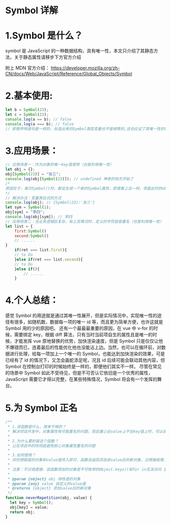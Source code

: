 # Symbol 详解

# 1.Symbol 是什么？

symbol 是 JavaScript 的一种数据结构，具有唯一性，本文只介绍了其静态方法，关于静态属性请移步下方官方介绍

附上 MDN 官方介绍：
https://developer.mozilla.org/zh-CN/docs/Web/JavaScript/Reference/Global_Objects/Symbol

# 2.基本使用:

```js
let b = Symbol(23);
let c = Symbol(23);
console.log(a == b); // false
console.log(a === b); // false
// 即使声明语句是一样的，创造出来的Symbol类型变量也不是相等的,这也应证了其唯一性的特点
```

# 3.应用场景：

```js
// 应用场景一：作为对象的唯一key值使用（也是利用唯一性）
let obj = {};
obj[Symbol(23)] = "张三";
console.log(obj[Symbol(23)]); // undefined 神奇的地方开始了
/*
原因在于，每次Symbol()时，都会生成一个新的Symbol属性，即使看上去一样，但是此时的obj对象里面是没有当前属性的，所以是undefined
*/
// 解决办法：变量表达式的方式
console.log(obj); // {Symbol(23):'张三'}
let sym = Symbol(1);
obj[sym] = "李四";
console.log(obj[sym]); // 李四
// 应用场景二：当业务逻辑巨复杂，有上百情况时，定义的字符容易重名（也是利用唯一性）
let list = {
    first:Symbol()
    second:Symbol()
    // ......
}
    if(ret === list.first){
    // to Do
    }else if(ret === list.second){
    // to Do
    }else if(){
        // ......
    }
```

# 4.个人总结：

感觉 Symbol 的用途就是通过其唯一性展开，但是实际情况中，实现唯一性的途径有很多，如随机数，数据每一项的唯一 id 等，而且更为简单方便，也许这就是 Symbol 用的少的原因吧。
还有一个最最最重要的原因，在 vue 中 v-for 的时候，需要绑定 key，根据 diff 算法，只有当时当前项自生的属性且是唯一的时候，才能发挥 vue 原地替换的优势，加快渲染速度，但是 Symbol 只是仅仅让他不爆错而已，连着最后的性能优化他也没能沾上边。当然，也可以在循环前，对数据进行处理，给每一项加上一个唯一的 Symbol，也能达到加快渲染的效果，可是已经有了 id 的情况下，又怎会画蛇添足呢，况且 id 后续可能会联动其他内容，但 Symbol 在控制台打印的时候始终是一样的，即便他们其实不一样。
尽管在常见的场景中 Symbol 如此不受待见，但是不可否认它依旧是一个优秀的属性，JavaScript 需要它才得以完整，在某些特殊情况，Symbol 将会有一个发挥的舞台。

# 5.为 Symbol 正名

```js
/**
 * 1.该函数是什么，用来干嘛的？
 * 解决项目开发中，对象属性有可能重名的问题，而且重心在value上不在key值上时，可以调用该函数添加属性
 *
 * 2.为什么要封装这个函数？
 * 让在项目中的你彻底避免担心对象属性重名的问题
 *
 * 3.如何使用？
 * 将你想赋值的对象和value值传入即可，函数会返回添加该value后的新对象，记得接收哦！！！
 *
 * 注意：不过很遗憾，该函数添加的对象是不可枚举的Object.keys()和for in无法访问 值得庆幸的是Object.getOwnPropertySymbols(obj)可以访问Symbol数据类型，Reflect.ownKeys可以访问当前属性上说有的key
 *
 * @param {object} obj 待改造的对象
 * @param {any} value 自定义的value值
 * @returns {object} 添加value后的新对象
 */
function neverRepetition(obj, value) {
  let key = Symbol();
  obj[key] = value;
  return obj;
}
```
